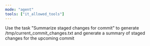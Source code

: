 ```yaml
---
mode: "agent"
tools: ["it_allowed_tools"]
---
```

Use the task "Summarize staged changes for commit" to generate /tmp/current_commit_changes.txt and generate a summary of staged changes for the upcoming commit
